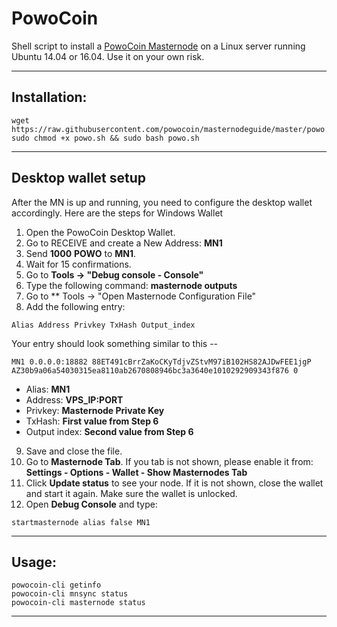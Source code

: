# PowoCoin
Shell script to install a [PowoCoin Masternode](https://powocoin.xyz/) on a Linux server running Ubuntu 14.04 or 16.04. Use it on your own risk.

***
## Installation:
```
wget https://raw.githubusercontent.com/powocoin/masternodeguide/master/powo.sh
sudo chmod +x powo.sh && sudo bash powo.sh
```
***

## Desktop wallet setup

After the MN is up and running, you need to configure the desktop wallet accordingly. Here are the steps for Windows Wallet
1. Open the PowoCoin Desktop Wallet.
2. Go to RECEIVE and create a New Address: **MN1**
3. Send **1000** **POWO** to **MN1**.
4. Wait for 15 confirmations.
5. Go to **Tools -> "Debug console - Console"**
6. Type the following command: **masternode outputs**
7. Go to  ** Tools -> "Open Masternode Configuration File"
8. Add the following entry:

```
Alias Address Privkey TxHash Output_index
```

Your entry should look something similar to this --

```
MN1 0.0.0.0:18882 88ET491cBrrZaKoCKyTdjvZStvM97iB102HS82AJDwFEE1jgP AZ30b9a06a54030315ea8110ab2670808946bc3a3640e1010292909343f876 0

```


* Alias: **MN1**
* Address: **VPS_IP:PORT**
* Privkey: **Masternode Private Key**
* TxHash: **First value from Step 6**
* Output index:  **Second value from Step 6**
9. Save and close the file.
10. Go to **Masternode Tab**. If you tab is not shown, please enable it from: **Settings - Options - Wallet - Show Masternodes Tab**
11. Click **Update status** to see your node. If it is not shown, close the wallet and start it again. Make sure the wallet is unlocked.
12. Open **Debug Console** and type:
```
startmasternode alias false MN1
```
***

## Usage:
```
powocoin-cli getinfo
powocoin-cli mnsync status
powocoin-cli masternode status
```

***
